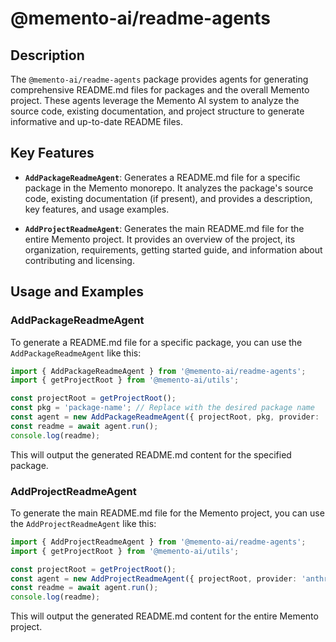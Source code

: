 # @memento-ai/readme-agents

## Description

The `@memento-ai/readme-agents` package provides agents for generating comprehensive README.md files for packages and the overall Memento project. These agents leverage the Memento AI system to analyze the source code, existing documentation, and project structure to generate informative and up-to-date README files.

## Key Features

- **`AddPackageReadmeAgent`**: Generates a README.md file for a specific package in the Memento monorepo. It analyzes the package's source code, existing documentation (if present), and provides a description, key features, and usage examples.

- **`AddProjectReadmeAgent`**: Generates the main README.md file for the entire Memento project. It provides an overview of the project, its organization, requirements, getting started guide, and information about contributing and licensing.

## Usage and Examples

### AddPackageReadmeAgent

To generate a README.md file for a specific package, you can use the `AddPackageReadmeAgent` like this:

```typescript
import { AddPackageReadmeAgent } from '@memento-ai/readme-agents';
import { getProjectRoot } from '@memento-ai/utils';

const projectRoot = getProjectRoot();
const pkg = 'package-name'; // Replace with the desired package name
const agent = new AddPackageReadmeAgent({ projectRoot, pkg, provider: 'anthropic', model: 'haiku' });
const readme = await agent.run();
console.log(readme);
```

This will output the generated README.md content for the specified package.

### AddProjectReadmeAgent

To generate the main README.md file for the Memento project, you can use the `AddProjectReadmeAgent` like this:

```typescript
import { AddProjectReadmeAgent } from '@memento-ai/readme-agents';
import { getProjectRoot } from '@memento-ai/utils';

const projectRoot = getProjectRoot();
const agent = new AddProjectReadmeAgent({ projectRoot, provider: 'anthropic', model: 'haiku' });
const readme = await agent.run();
console.log(readme);
```

This will output the generated README.md content for the entire Memento project.
